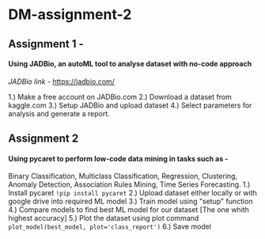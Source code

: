 # DM-assignment-2

## Assignment 1 -
#### Using JADBio, an autoML tool to analyse dataset with no-code approach
*JADBio link -*
https://jadbio.com/

1.) Make a free account on JADBio.com
2.) Download a dataset from kaggle.com
3.) Setup JADBio and upload dataset
4.) Select parameters for analysis and generate a report.

## Assignment 2
#### Using pycaret to perform low-code data mining in tasks such as -
Binary Classification, Multiclass Classification, Regression, Clustering, Anomaly Detection, Association Rules Mining, Time Series Forecasting.
1.) Install pycaret 
` !pip install pycaret `
2.) Upload dataset either locally or with google drive into required ML model
3.) Train model using "setup" function
4.) Compare models to find best ML model for our dataset [The one whith highest accuracy]
5.) Plot the dataset using plot command
`  plot_model(best_model, plot='class_report')`
6.) Save model
